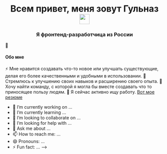 <h1 align="center">Всем привет, меня зовут Гульназ</h> 
<img src="https://github.com/blackcater/blackcater/raw/main/images/Hi.gif" height="32"/></h1>
<h3 align="center">Я фронтенд-разработчица из России</h3>

🌱<h4>Обо мне </h4>
<p>
  ⚡ Мне нравится создавать что-то новое или улучшать существующие, делая его более качественными и удобными в использовании.
  🌱 Стремлюсь к улучшению своих навыков и расширению своего опыта.
  👯 Хочу найти команду, с которой я могла бы вместе создавать что то приносящее пользу людям.
  🔭 Я сейчас активно ищу работу. <a href="https://hh.ru/resume/01147acbff0da13de40039ed1f554d4e30786b" target="_blank">Вот мое резюме</a>
</p>

- 🔭 I’m currently working on ...
- 🌱 I’m currently learning ...
- 👯 I’m looking to collaborate on ...
- 🤔 I’m looking for help with ...
- 💬 Ask me about ...
- 📫 How to reach me: ...
- 😄 Pronouns: ...
- ⚡ Fun fact: ...
-->
